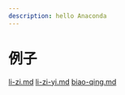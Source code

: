 ```yaml
---
description: hello Anaconda
---
```


# 例子

[li-zi.md](li-zi.md "mention")
[li-zi-yi.md](li-zi-yi.md "mention")
[biao-qing.md](biao-qing.md "mention")


